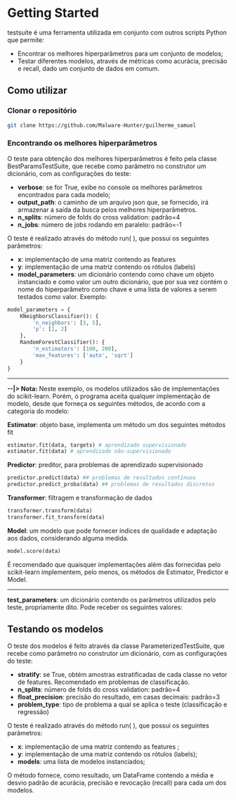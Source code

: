 
# Getting Started
testsuite é uma ferramenta utilizada em conjunto com outros scripts Python que permite:
* Encontrar os melhores hiperparâmetros para um conjunto de modelos;
* Testar diferentes modelos, através de métricas como acurácia, precisão e recall, dado um conjunto de dados em comum.

## Como utilizar
### Clonar o repositório
```bash
git clone https://github.com/Malware-Hunter/guilherme_samuel
```
### Encontrando os melhores hiperparâmetros
O teste para obtenção dos melhores hiperparâmetros é feito pela classe BestParamsTestSuite, que recebe como parâmetro no construtor um dicionário, com as configurações do teste:

* **verbose**: se for True, exibe no console os melhores parâmetros encontrados para cada modelo;
* **output_path**: o caminho de um arquivo json que, se fornecido, irá armazenar a saída da busca pelos melhores hiperparâmetros.
* **n_splits**: número de folds do cross validation: padrão=4
* **n_jobs**: número de jobs rodando em paralelo: padrão=-1

O teste é realizado através do método run( ), que possui os seguintes parâmetros:

* **x**: implementação de uma matriz contendo as features  
* **y**: implementação de uma matriz contendo os rótulos (labels)
* **model_parameters**:  um dicionário contendo como chave um objeto instanciado e como valor um outro dicionário, que por sua vez contém o nome do hiperparâmetro como chave e uma lista de valores a serem testados como valor. Exemplo:
```python
model_parameters = {
	KNeighborsClassifier(): {  
		'n_neighbors': [3, 5],  
		'p': [1, 2]
	},  
	RandomForestClassifier(): {  
		'n_estimators': [100, 200],  
		'max_features': ['auto', 'sqrt']
	}
}
```
---
**--|> Nota:**
Neste exemplo, os modelos utilizados são de implementações do scikit-learn. Porém, o programa aceita qualquer implementação de modelo, desde que forneça os seguintes métodos, de acordo com a categoria do modelo:

**Estimator**: objeto base, implementa um método um dos seguintes métodos fit
```python
estimator.fit(data, targets) # aprendizado supervisionado
estimator.fit(data) # aprendizado não-supervisionado
```
**Predictor**: preditor, para problemas de aprendizado supervisionado
```python
predictor.predict(data) ## problemas de resultados contínuos
predictor.predict_proba(data) ## problemas de resultados discretos
```
**Transformer**: filtragem e transformação de dados
```python
transformer.transform(data)
transformer.fit_transform(data)
```
**Model**: um modelo que pode fornecer índices de qualidade e adaptação aos dados, considerando alguma medida.
```python
model.score(data)
```
É recomendado que quaisquer implementações além das fornecidas pelo scikit-learn implementem, pelo menos, os métodos de Estimator, Predictor e Model.

---
**test_parameters**: um dicionário contendo os parâmetros utilizados pelo teste, propriamente dito. Pode receber os seguintes valores:

## Testando os modelos
O teste dos modelos é feito através da classe ParameterizedTestSuite, que recebe como parâmetro no construtor um dicionário, com as configurações do teste:
* **stratify**: se True, obtém amostras estratificadas de cada classe no vetor de features. Recomendado em problemas de classificação.
* **n_splits**: número de folds do cross validation: padrão=4
* **float_precision**: precisão do resultado, em casas decimais: padrão=3
* **problem_type**: tipo de problema a qual se aplica o teste (classificação e regressão)

O teste é realizado através do método run( ), que possui os seguintes parâmetros:
* **x**: implementação de uma matriz contendo as features ;
* **y**: implementação de uma matriz contendo os rótulos (labels);
* **models**: uma lista de modelos instanciados;

O método fornece, como resultado, um DataFrame contendo a  média e desvio padrão de acurácia, precisão e revocação (recall) para cada um dos modelos.
